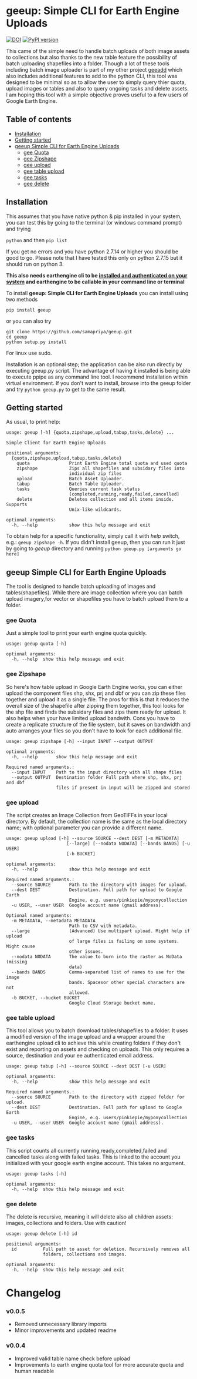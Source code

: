 # geeup: Simple CLI for Earth Engine Uploads
[![DOI](https://zenodo.org/badge/DOI/10.5281/zenodo.1344130.svg)](https://doi.org/10.5281/zenodo.1344130)
[![PyPI version](https://badge.fury.io/py/geeup.svg)](https://badge.fury.io/py/geeup)

This came of the simple need to handle batch uploads of both image assets to collections but also thanks to the new table feature the possibility of batch uploading shapefiles into a folder. Though a lot of these tools including batch image uploader is part of my other project [geeadd](https://github.com/samapriya/gee_asset_manager_addon) which also includes additional features to add to the python CLI, this tool was designed to be minimal so as to allow the user to simply query thier quota, upload images or tables and also to query ongoing tasks and delete assets. I am hoping this tool with a simple objective proves useful to a few users of Google Earth Engine.

## Table of contents
* [Installation](#installation)
* [Getting started](#getting-started)
* [geeup Simple CLI for Earth Engine Uploads](#geeup-simple-cli-for-earth-engine-uploads)
	* [gee Quota](#gee-quota)
    * [gee Zipshape](#gee-zipshape)
    * [gee upload](#gee-upload)
    * [gee table upload](#gee-table-upload)
    * [gee tasks](#gee-tasks)
    * [gee delete](#gee-delete)

## Installation
This assumes that you have native python & pip installed in your system, you can test this by going to the terminal (or windows command prompt) and trying

```python``` and then ```pip list```

If you get no errors and you have python 2.7.14 or higher you should be good to go. Please note that I have tested this only on python 2.7.15 but it should run on python 3.

**This also needs earthengine cli to be [installed and authenticated on your system](https://developers.google.com/earth-engine/python_install_manual) and earthengine to be callable in your command line or terminal**

To install **geeup: Simple CLI for Earth Engine Uploads** you can install using two methods

```pip install geeup```

or you can also try

```
git clone https://github.com/samapriya/geeup.git
cd geeup
python setup.py install
```
For linux use sudo.

Installation is an optional step; the application can be also run directly by executing geeup.py script. The advantage of having it installed is being able to execute ppipe as any command line tool. I recommend installation within virtual environment. If you don't want to install, browse into the geeup folder and try ```python geeup.py``` to get to the same result.


## Getting started

As usual, to print help:

```
usage: geeup [-h] {quota,zipshape,upload,tabup,tasks,delete} ...

Simple Client for Earth Engine Uploads

positional arguments:
  {quota,zipshape,upload,tabup,tasks,delete}
    quota               Print Earth Engine total quota and used quota
    zipshape            Zips all shapefiles and subsidary files into
                        individual zip files
    upload              Batch Asset Uploader.
    tabup               Batch Table Uploader.
    tasks               Queries current task status
                        [completed,running,ready,failed,cancelled]
    delete              Deletes collection and all items inside. Supports
                        Unix-like wildcards.

optional arguments:
  -h, --help            show this help message and exit
```

To obtain help for a specific functionality, simply call it with _help_ switch, e.g.: `geeup zipshape -h`. If you didn't install geeup, then you can run it just by going to *geeup* directory and running `python geeup.py [arguments go here]`

## geeup Simple CLI for Earth Engine Uploads
The tool is designed to handle batch uploading of images and tables(shapefiles). While there are image collection where you can batch upload imagery,for vector or shapefiles you have to batch upload them to a folder.

### gee Quota
Just a simple tool to print your earth engine quota quickly.

```
usage: geeup quota [-h]

optional arguments:
  -h, --help  show this help message and exit
```

### gee Zipshape
So here's how table upload in Google Earth Engine works, you can either upload the component files shp, shx, prj and dbf or you can zip these files together and upload it as a single file. The pros for this is that it reduces the overall size of the shapefile after zipping them together, this tool looks for the shp file and finds the subsidary files and zips them ready for upload. It also helps when your have limited upload bandwith. Cons you have to create a replicate structure of the file system, but it saves on bandwidth and auto arranges your files so you don't have to look for each additional file.

```
usage: geeup zipshape [-h] --input INPUT --output OUTPUT

optional arguments:
  -h, --help       show this help message and exit

Required named arguments.:
  --input INPUT    Path to the input directory with all shape files
  --output OUTPUT  Destination folder Full path where shp, shx, prj and dbf
                   files if present in input will be zipped and stored
```

### gee upload
The script creates an Image Collection from GeoTIFFs in your local directory. By default, the collection name is the same as the local directory name; with optional parameter you can provide a different name.

```
usage: geeup upload [-h] --source SOURCE --dest DEST [-m METADATA]
                       [--large] [--nodata NODATA] [--bands BANDS] [-u USER]
                       [-b BUCKET]

optional arguments:
  -h, --help            show this help message and exit

Required named arguments.:
  --source SOURCE       Path to the directory with images for upload.
  --dest DEST           Destination. Full path for upload to Google Earth
                        Engine, e.g. users/pinkiepie/myponycollection
  -u USER, --user USER  Google account name (gmail address).

Optional named arguments:
  -m METADATA, --metadata METADATA
                        Path to CSV with metadata.
  --large               (Advanced) Use multipart upload. Might help if upload
                        of large files is failing on some systems. Might cause
                        other issues.
  --nodata NODATA       The value to burn into the raster as NoData (missing
                        data)
  --bands BANDS         Comma-separated list of names to use for the image
                        bands. Spacesor other special characters are not
                        allowed.
  -b BUCKET, --bucket BUCKET
                        Google Cloud Storage bucket name.

```

### gee table upload
This tool allows you to batch download tables/shapefiles to a folder. It uses a modified version of the image upload and a wrapper around the earthengine upload cli to achieve this while creating folders if they don't exist and reporting on assets and checking on uploads. This only requires a source, destination and your ee authenticated email address.

```
usage: geeup tabup [-h] --source SOURCE --dest DEST [-u USER]

optional arguments:
  -h, --help            show this help message and exit

Required named arguments.:
  --source SOURCE       Path to the directory with zipped folder for upload.
  --dest DEST           Destination. Full path for upload to Google Earth
                        Engine, e.g. users/pinkiepie/myponycollection
  -u USER, --user USER  Google account name (gmail address).
```

### gee tasks
This script counts all currently running,ready,completed,failed and cancelled tasks along with failed tasks. This is linked to the account you initialized with your google earth engine account. This takes no argument.

```
usage: geeup tasks [-h]

optional arguments:
  -h, --help  show this help message and exit
```

### gee delete
The delete is recursive, meaning it will delete also all children assets: images, collections and folders. Use with caution!

```
usage: geeup delete [-h] id

positional arguments:
  id          Full path to asset for deletion. Recursively removes all
              folders, collections and images.

optional arguments:
  -h, --help  show this help message and exit
```

# Changelog

### v0.0.5

- Removed unnecessary library imports
- Minor improvements and updated readme

### v0.0.4

- Improved valid table name check before upload
- Improvements to earth engine quota tool for more accurate quota and human readable
